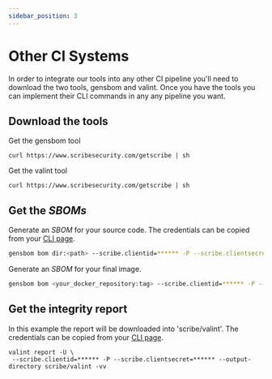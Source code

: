 ```yaml
---
sidebar_position: 3
---
```


# Other CI Systems

In order to integrate our tools into any other CI pipeline you'll need to download the two tools, gensbom and valint. Once you have the tools you can implement their CLI commands in any any pipeline you want.

## Download the tools

Get the gensbom tool

```
curl https://www.scribesecurity.com/getscribe | sh
```

Get the valint tool

```
curl https://www.scribesecurity.com/getscribe | sh
```

## Get the *SBOMs* 

Generate an *SBOM* for your source code. The credentials can be copied from your <a href='https://mui.production.scribesecurity.com/install-scribe'>CLI page</a>.


```bash
gensbom bom dir:<path> --scribe.clientid=****** -P --scribe.clientsecret=****** --name=scribe -E -f -v
```

Generate an *SBOM* for your final image.

```bash
gensbom bom <your_docker_repository:tag> --scribe.clientid=****** -P --scribe.clientsecret=****** --name=scribe -E -f -v
```

## Get the integrity report 

In this example the report will be downloaded into 'scribe/valint'. The credentials can be copied from your <a href='https://mui.production.scribesecurity.com/install-scribe'>CLI page</a>.

```
valint report -U \
 --scribe.clientid=****** -P --scribe.clientsecret=****** --output-directory scribe/valint -vv
```